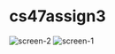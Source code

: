 # cs47assign3
![screen-2](https://github.com/jasperluong/cs47-assign4-spotify2.0/assets/86378539/44aa64cd-c294-4fe2-a9a6-89ac25657bab)
![screen-1](https://github.com/jasperluong/cs47-assign4-spotify2.0/assets/86378539/81c0f079-f877-4ed2-8dfe-396c5e06a3b0)

